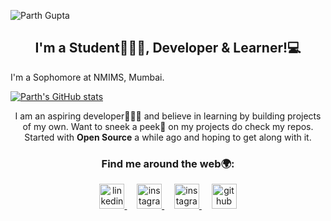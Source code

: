 ![Parth Gupta](https://user-images.githubusercontent.com/82574933/142492135-4bd0aed8-78d9-4936-abb4-36a718be0943.png)



<h2 align="center">I'm a Student👨🏻‍🎓, Developer & Learner!💻</h2>

I'm a Sophomore at NMIMS, Mumbai. 

<!-- <img align="right" style="width: 300px;" src="https://user-images.githubusercontent.com/82574933/142664206-dd52e0a2-3718-4e9f-b24a-58ff96e0e0ce.png"> -->


[![Parth's GitHub stats](https://github-readme-stats.vercel.app/api?username=parth-gpt&count_private=true&show_icons=true&theme=maroongold&title_color=fff&icon_color=fff)](https://github.com/parth-gpt/github-readme-stats)

<p align="center">I am an aspiring developer🧑🏻‍💻 and believe in learning by building projects of my own. Want to sneek a peek👀 on my projects do check my repos. Started with <b>Open Source</b> a while ago and hoping to get along with it.</p>

<!-- 
<img src="https://github-readme-streak-stats.herokuapp.com/?user=parth-gpt&theme=maroongold" width="48%" >

[![Top Langs](https://github-readme-stats.vercel.app/api/top-langs/?username=parth-gpt&layout=compact&theme=maroongold&title_color=fff)](https://github.com/parth-gpt/github-readme-stats)


 -->

<!-- [![Parth's github activity graph](https://activity-graph.herokuapp.com/graph?username=parth-gpt&bg_color=260302&color=fff&line=dfa93e)](https://github.com/parth-gpt/github-readme-activity-graph) -->


  <h3 align="center"> Find me around the web🌍: </h3>
<p align="center">
  <a href="https://www.linkedin.com/in/parth-gupta-760b1411b/">
    <img src="https://user-images.githubusercontent.com/82574933/142631234-5582e68d-3266-456d-ba13-d7b30c351f04.png" style="width:40px;" alt="linkedin">
  </a>
 &nbsp; &nbsp;
  <a href="https://www.instagram.com/parth_gpt/">
    <img src="https://user-images.githubusercontent.com/82574933/142631171-3a691a5a-f1fb-4134-8033-28d47b54c5ca.png" style="width:40px;" alt="instagram">
  </a>
 &nbsp; &nbsp;
  <a href="https://www.instagram.com/theshutterstories_/">
    <img src="https://user-images.githubusercontent.com/82574933/142631247-72627bc6-1149-4bff-93d1-d0c18cc07aa4.png" style="width:40px;" alt="instagram">
  </a>
 &nbsp; &nbsp;
  <a href="https://github.com/parth-gpt">
    <img src="https://user-images.githubusercontent.com/82574933/142631270-652b0015-8d47-4423-9c7e-783eafc3a133.png" style="width:40px;" alt="github">
  </a>
</p>



 

